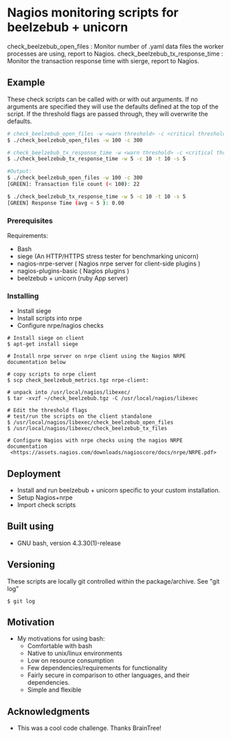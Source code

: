 # Nagios monitoring scripts for beelzebub + unicorn

check_beelzebub_open_files : Monitor number of .yaml data files the worker processes are using, report to Nagios.
check_beelzebub_tx_response_time : Monitor the transaction response time with sierge, report to Nagios.


## Example

These check scripts can be called with or with out arguments. If no arguments are specified they will use the defaults defined at the top of the script. 
If the threshold flags are passed through, they will overwrite the defaults.

```bash
# check_beelzebub_open_files -w <warn threshold> -c <critical threshold> 
$ ./check_beelzebub_open_files -w 100 -c 300 

# check_beelzebub_tx_response_time -w <warn threshold> -c <critical threshold> -t <timeframe in sec> [ -s concurrent sessions ]
$ ./check_beelzebub_tx_response_time -w 5 -c 10 -t 10 -s 5
```
```bash
#Output: 
$ ./check_beelzebub_open_files -w 100 -c 300 
[GREEN]: Transaction file count (< 100): 22

$ ./check_beelzebub_tx_response_time -w 5 -c 10 -t 10 -s 5
[GREEN] Response Time (avg < 5 ): 0.00

```

### Prerequisites

Requirements:
- Bash
- siege (An HTTP/HTTPS stress tester for benchmarking unicorn)
- nagios-nrpe-server ( Nagios nrpe server for client-side plugins )
- nagios-plugins-basic ( Nagios plugins )
- beelzebub + unicorn (ruby App server)

### Installing

- Install siege
- Install scripts into nrpe
- Configure nrpe/nagios checks

```
# Install siege on client
$ apt-get install siege

# Install nrpe server on nrpe client using the Nagios NRPE documentation below

# copy scripts to nrpe client
$ scp check_beelzebub_metrics.tgz nrpe-client:

# unpack into /usr/local/nagios/libexec/
$ tar -xvzf ~/check_beelzebub.tgz -C /usr/local/nagios/libexec

# Edit the threshold flags
# test/run the scripts on the client standalone
$ /usr/local/nagios/libexec/check_beelzebub_open_files
$ /usr/local/nagios/libexec/check_beelzebub_tx_files

# Configure Nagios with nrpe checks using the nagios NRPE documentation
 <https://assets.nagios.com/downloads/nagioscore/docs/nrpe/NRPE.pdf>
```

## Deployment

- Install and run beelzebub + unicorn specific to your custom installation. 
- Setup Nagios+nrpe
- Import check scripts 

## Built using

* GNU bash, version 4.3.30(1)-release

## Versioning

These scripts are locally git controlled within the package/archive. See "git log"
``` 
$ git log
```
## Motivation
* My motivations for using bash:
	- Comfortable with bash
	- Native to unix/linux environments
	- Low on resource consumption
	- Few dependencies/requirements for functionality
	- Fairly secure in comparison to other languages, and their dependencies. 
	- Simple and flexible

## Acknowledgments

* This was a cool code challenge. Thanks BrainTree!
